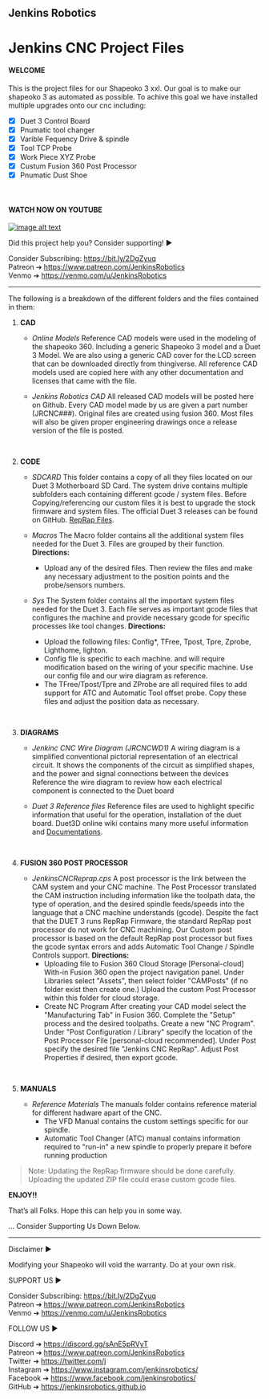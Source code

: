 ## Jenkins Robotics
# Jenkins CNC Project Files
<!-- This is commented out. -->


#### WELCOME

 This is the project files for our Shapeoko 3 xxl. Our goal is to make our shapeoko 3 as automated as possible. To achive this goal we have installed multiple upgrades onto our cnc including: 
- [x] Duet 3 Control Board
- [x] Pnumatic tool changer
- [x] Varible Fequency Drive & spindle
- [x] Tool TCP Probe
- [x] Work Piece XYZ Probe
- [x] Custum Fusion 360 Post Processor
- [x] Pnumatic Dust Shoe

&nbsp;

#### WATCH NOW ON YOUTUBE
[![image alt text](http://img.youtube.com/vi/w-qWbZ5-IQw/0.jpg)](https://youtube.com/playlist?list=PLNTKXZ4hgP_jekZOWw05JcJtyseCdSsIV "YouTube")
&nbsp;

Did this project help you? Consider supporting! ►

Consider Subscribing: https://bit.ly/2DgZyuq <br>
Patreon ➔ https://www.patreon.com/JenkinsRobotics <br>
Venmo ➔ https://venmo.com/u/JenkinsRobotics <br>



___

The following is a breakdown of the different folders and the files contained in them:

1. **CAD**
   - *Online Models*
    Reference CAD models were used in the modeling of the shapeoko 360. Including a generic Shapeoko 3 model and a Duet 3 Model. We are also using a generic CAD cover for the LCD screen that can be downloaded directly from thingiverse. All reference CAD models used are copied here with any other documentation and licenses that came with the file. 

   - *Jenkins Robotics CAD*
    All released CAD models will be posted here on Github. Every CAD model made by us are given a part number (JRCNC###). Original files are created using fusion 360. Most files will also be given proper engineering drawings once a release version of the file is posted.
    
    &nbsp;
2. **CODE**  
   - *SDCARD*
    This folder contains a copy of all they files located on our Duet 3 Motherboard SD Card. The system drive contains multiple subfolders each containing different gcode / system files. Before Copying/referencing our  custom files it is best to upgrade the stock firmware and system files. The official Duet 3 releases can be found on GitHub.  [RepRap Files](https://github.com/Duet3D "Duet3D").
      
   - *Macros*
    The Macro folder contains all the additional system files needed for the Duet 3. Files are grouped by their function. 
     **Directions:**
        - Upload any of the desired files. Then review the files and make any necessary  adjustment to the position points and the probe/sensors numbers.  

   - *Sys*
    The System folder contains all the important system files needed for the Duet 3. Each file serves as important gcode files that configures the machine and provide necessary gcode for specific processes like tool changes. 
        **Directions:**
        - Upload the following files: Config*, TFree, Tpost, Tpre, Zprobe, Lighthome, lighton. 
        - Config file is specific to each machine. and will require modification based on the wiring of your specific machine. Use our config file and our wire diagram as reference. 
        - The TFree/Tpost/Tpre and ZProbe are all required files to add support for ATC and Automatic Tool offset probe. Copy these files and adjust the position data as necessary. 


    &nbsp;
3. **DIAGRAMS**
   - *Jenkinc CNC Wire Diagram (JRCNCWD1)*
    A wiring diagram is a simplified conventional pictorial representation of an electrical circuit. It shows the components of the circuit as simplified shapes, and the power and signal connections between the devices Reference the wire diagram to review how each electrical component is connected to the Duet board

   - *Duet 3 Reference files*
    Reference files are used to highlight specific information that useful for the operation, installation of the duet board.  Duet3D online wiki contains many more useful information and [Documentations](https://duet3d.dozuki.com/ "Duet3D").
  
    &nbsp;
4. **FUSION 360 POST PROCESSOR**
     
   - *JenkinsCNCReprap.cps*
    A post processor is the link between the CAM system and your CNC machine. The Post Processor translated the CAM instruction including information like the toolpath data, the type of operation, and the desired spindle feeds/speeds into the language that a CNC machine understands (gcode). Despite the fact that the DUET 3 runs RepRap Firmware, the standard RepRap post processor do not work for CNC machining. Our Custom post processor is based on the default RepRap post processor but fixes the gcode syntax errors and adds  Automatic Tool Change / Spindle Controls support. 
    **Directions:**
      - Uploading file to Fusion 360 Cloud Storage [Personal-cloud]
        With-in Fusion 360 open the project navigation panel. Under Libraries select "Assets", then select folder "CAMPosts" (if no folder exist then create one.) Upload the custom Post Processor within this folder for cloud storage. 
      - Create NC Program
        After creating your CAD model select the "Manufacturing Tab" in Fusion 360. Complete the "Setup" process and the desired toolpaths. Create a new "NC Program".  Under "Post Configuration / Library" specify the location of the Post Processor File [personal-cloud recommended]. Under Post specify the desired file "Jenkins CNC RepRap". Adjust Post Properties if desired, then export gcode.  


    &nbsp;
5. **MANUALS**
   - *Reference Materials*
    The manuals folder contains reference material for different hadware apart of the CNC. 
      - The VFD Manual contains the custom settings specific for our spindle.
      - Automatic Tool Changer (ATC) manual contains information required to "run-in" a new spindle to properly prepare it before running production
      


> Note: Updating the RepRap firmware should be done carefully. Uploading the updated ZIP file could erase custom gcode files. 


**ENJOY!!**

That’s  all Folks. Hope this can help you in some way.

... Consider Supporting Us Down Below. 

---


Disclaimer ►

Modifying your Shapeoko  will void the warranty. Do at your own risk.


SUPPORT US ► 

Consider Subscribing: https://bit.ly/2DgZyuq <br>
Patreon ➔ https://www.patreon.com/JenkinsRobotics  <br>
Venmo ➔ https://venmo.com/u/JenkinsRobotics <br>


FOLLOW US ►

Discord ➔ https://discord.gg/sAnE5pRVyT <br>
Patreon ➔ https://www.patreon.com/JenkinsRobotics <br>
Twitter ➔ https://twitter.com/j <br>
Instagram  ➔ https://www.instagram.com/jenkinsrobotics/ <br>
Facebook ➔ https://www.facebook.com/jenkinsrobotics/  <br>
GitHub  ➔ https://jenkinsrobotics.github.io <br>

